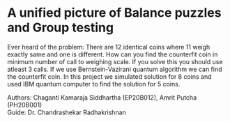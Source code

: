 # A unified picture of Balance puzzles and Group testing 
Ever heard of the problem: There are 12 identical coins where 11 weigh exactly same and one is different. How can you find the counterfit coin in minimum number of call to weighing scale. If you solve this you should use atleast 3 calls. If we use Bernstein-Vazirani quantum algorithm we can find the counterfit coin. In this project we simulated solution for 8 coins and used IBM quantum computer to find the solution for 5 coins. 

Authors: Chaganti Kamaraja Siddhartha (EP20B012), Amrit Putcha (PH20B001)<br>
Guide:   Dr. Chandrashekar Radhakrishnan
